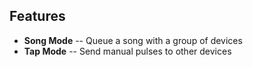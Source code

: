## Features
- **Song Mode** -- Queue a song with a group of devices
- **Tap Mode** -- Send manual pulses to other devices